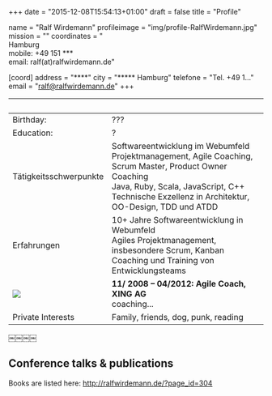 +++
date = "2015-12-08T15:54:13+01:00"
draft = false
title = "Profile"

name 			= "Ralf Wirdemann"
profileimage 	= "img/profile-RalfWirdemann.jpg"
mission 		= ""
coordinates 	= "****<br>**** Hamburg<br>mobile: +49 151 ***<br>email: ralf(at)ralfwirdemann.de"


[coord]
	address = "****"
	city = "***** Hamburg"
	telefone = "Tel. +49 1..."
	email = "ralf@ralfwirdemann.de"
+++

&nbsp;  | &nbsp;
--------|-------
Birthday:  | ???
Education: | ?
Tätigkeitsschwerpunkte | Softwareentwicklung im Webumfeld<br>Projektmanagement, Agile Coaching, Scrum Master, Product Owner Coaching<br>Java, Ruby, Scala, JavaScript, C++<br>Technische Exzellenz in Architektur, OO-Design, TDD und ATDD
Erfahrungen | 10+ Jahre Softwareentwicklung in Webumfeld<br>Agiles Projektmanagement, insbesondere Scrum, Kanban<br>Coaching und Training von Entwicklungsteams
<img src="https://corporate.xing.com/typo3temp/pics/b994770776.jpg"> |**11/ 2008 – 04/2012: Agile Coach, XING AG**<br>coaching...
Private Interests | Family, friends, dog, punk, reading



￼￼￼￼
## Conference talks & publications

Books are listed here: http://ralfwirdemann.de/?page_id=304

